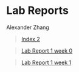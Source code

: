 # Lab Reports
Alexander Zhang

> [Index 2](index2.html)

> [Lab Report 1 week 0](lab-report-1-week-0.html)

> [Lab Report 1 week 1](lab-report-1-week-1.html)